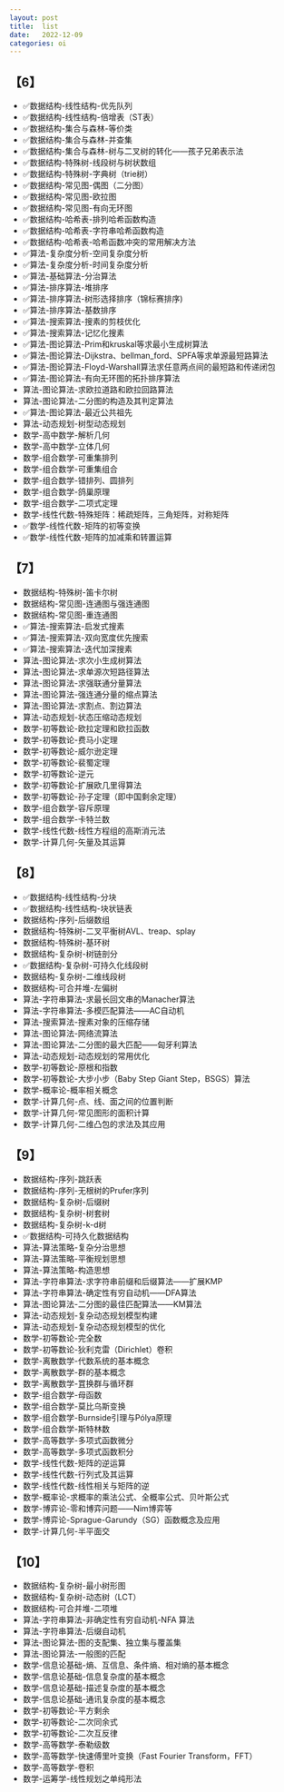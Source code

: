 ```yaml
---
layout: post
title:  list
date:   2022-12-09
categories: oi
---
```


## 【6】
* ✅数据结构-线性结构-优先队列
* ✅数据结构-线性结构-倍增表（ST表）
* ✅数据结构-集合与森林-等价类
* ✅数据结构-集合与森林-并查集
* ✅数据结构-集合与森林-树与二叉树的转化——孩子兄弟表示法
* ✅数据结构-特殊树-线段树与树状数组
* ✅数据结构-特殊树-字典树（trie树）
* ✅数据结构-常见图-偶图（二分图）
* ✅数据结构-常见图-欧拉图
* ✅数据结构-常见图-有向无环图
* ✅数据结构-哈希表-排列哈希函数构造
* ✅数据结构-哈希表-字符串哈希函数构造
* ✅数据结构-哈希表-哈希函数冲突的常用解决方法
* ✅算法-复杂度分析-空间复杂度分析
* ✅算法-复杂度分析-时间复杂度分析
* ✅算法-基础算法-分治算法
* ✅算法-排序算法-堆排序
* ✅算法-排序算法-树形选择排序（锦标赛排序)
* ✅算法-排序算法-基数排序
* ✅算法-搜索算法-搜素的剪枝优化
* ✅算法-搜索算法-记忆化搜素
* ✅算法-图论算法-Prim和kruskal等求最小生成树算法
* ✅算法-图论算法-Dijkstra、bellman_ford、SPFA等求单源最短路算法
* ✅算法-图论算法-Floyd-Warshall算法求任意两点间的最短路和传递闭包
* ✅算法-图论算法-有向无环图的拓扑排序算法
* 算法-图论算法-求欧拉道路和欧拉回路算法
* 算法-图论算法-二分图的构造及其判定算法
* ✅算法-图论算法-最近公共祖先
* 算法-动态规划-树型动态规划
* 数学-高中数学-解析几何
* 数学-高中数学-立体几何
* 数学-组合数学-可重集排列
* 数学-组合数学-可重集组合
* 数学-组合数学-错排列、圆排列
* 数学-组合数学-鸽巢原理
* 数学-组合数学-二项式定理
* 数学-线性代数-特殊矩阵：稀疏矩阵，三角矩阵，对称矩阵
* ✅数学-线性代数-矩阵的初等变换
* ✅数学-线性代数-矩阵的加减乘和转置运算

## 【7】
* 数据结构-特殊树-笛卡尔树
* 数据结构-常见图-连通图与强连通图
* 数据结构-常见图-重连通图
* ✅算法-搜索算法-启发式搜素
* ✅算法-搜索算法-双向宽度优先搜索
* ✅算法-搜索算法-迭代加深搜素
* 算法-图论算法-求次小生成树算法
* 算法-图论算法-求单源次短路径算法
* 算法-图论算法-求强联通分量算法
* 算法-图论算法-强连通分量的缩点算法
* 算法-图论算法-求割点、割边算法
* 算法-动态规划-状态压缩动态规划
* 数学-初等数论-欧拉定理和欧拉函数
* 数学-初等数论-费马小定理
* 数学-初等数论-威尔逊定理
* 数学-初等数论-裴蜀定理
* 数学-初等数论-逆元
* 数学-初等数论-扩展欧几里得算法
* 数学-初等数论-孙子定理（即中国剩余定理）
* 数学-组合数学-容斥原理
* 数学-组合数学-卡特兰数
* 数学-线性代数-线性方程组的高斯消元法
* 数学-计算几何-矢量及其运算

## 【8】
* ✅数据结构-线性结构-分块
* ✅数据结构-线性结构-块状链表
* 数据结构-序列-后缀数组
* 数据结构-特殊树-二叉平衡树AVL、treap、splay
* 数据结构-特殊树-基环树
* 数据结构-复杂树-树链剖分
* ✅数据结构-复杂树-可持久化线段树
* 数据结构-复杂树-二维线段树
* 数据结构-可合并堆-左偏树
* 算法-字符串算法-求最长回文串的Manacher算法
* 算法-字符串算法-多模匹配算法——AC自动机
* 算法-搜索算法-搜素对象的压缩存储
* 算法-图论算法-网络流算法
* 算法-图论算法-二分图的最大匹配——匈牙利算法
* 算法-动态规划-动态规划的常用优化
* 数学-初等数论-原根和指数
* 数学-初等数论-大步小步（Baby Step Giant Step，BSGS）算法
* 数学-概率论-概率相关概念
* 数学-计算几何-点、线、面之间的位置判断
* 数学-计算几何-常见图形的面积计算
* 数学-计算几何-二维凸包的求法及其应用

## 【9】
* 数据结构-序列-跳跃表
* 数据结构-序列-无根树的Prufer序列
* 数据结构-复杂树-后缀树
* 数据结构-复杂树-树套树
* 数据结构-复杂树-k-d树
* ✅数据结构-可持久化数据结构
* 算法-算法策略-复杂分治思想
* 算法-算法策略-平衡规划思想
* 算法-算法策略-构造思想
* 算法-字符串算法-求字符串前缀和后缀算法——扩展KMP
* 算法-字符串算法-确定性有穷自动机——DFA算法
* 算法-图论算法-二分图的最佳匹配算法——KM算法
* 算法-动态规划-复杂动态规划模型构建
* 算法-动态规划-复杂动态规划模型的优化
* 数学-初等数论-完全数
* 数学-初等数论-狄利克雷（Dirichlet）卷积
* 数学-离散数学-代数系统的基本概念
* 数学-离散数学-群的基本概念
* 数学-离散数学-罝换群与循环群
* 数学-组合数学-母函数
* 数学-组合数学-莫比乌斯变换
* 数学-组合数学-Burnside引理与Pólya原理
* 数学-组合数学-斯特林数
* 数学-高等数学-多项式函数微分
* 数学-高等数学-多项式函数积分
* 数学-线性代数-矩阵的逆运算
* 数学-线性代数-行列式及其运算
* 数学-线性代数-线性相关与矩阵的逆
* 数学-概率论-求概率的乘法公式、全概率公式、贝叶斯公式
* 数学-博弈论-零和博弈问题——Nim博弈等
* 数学-博弈论-Sprague-Garundy（SG）函数概念及应用
* 数学-计算几何-半平面交

## 【10】
* 数据结构-复杂树-最小树形图
* 数据结构-复杂树-动态树（LCT）
* 数据结构-可合并堆-二项堆
* 算法-字符串算法-非确定性有穷自动机-NFA 算法
* 算法-字符串算法-后缀自动机
* 算法-图论算法-图的支配集、独立集与覆盖集
* 算法-图论算法-一般图的匹配
* 数学-信息论基础-熵、互信息、条件熵、相对熵的基本概念
* 数学-信息论基础-信息复杂度的基本概念
* 数学-信息论基础-描述复杂度的基本概念
* 数学-信息论基础-通讯复杂度的基本概念
* 数学-初等数论-平方剩余
* 数学-初等数论-二次同余式
* 数学-初等数论-二次互反律
* 数学-高等数学-泰勒级数
* 数学-高等数学-快速傅里叶变换（Fast Fourier Transform，FFT）
* 数学-高等数学-卷积
* 数学-运筹学-线性规划之单纯形法